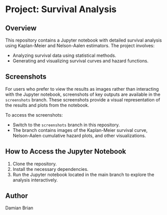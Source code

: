 # Project: Survival Analysis

## Overview

This repository contains a Jupyter notebook with detailed survival analysis using Kaplan-Meier and Nelson-Aalen estimators. The project involves:

- Analyzing survival data using statistical methods.
- Generating and visualizing survival curves and hazard functions.

## Screenshots

For users who prefer to view the results as images rather than interacting with the Jupyter notebook, screenshots of key outputs are available in the `screenshots` branch. These screenshots provide a visual representation of the results and plots from the notebook.

To access the screenshots:
- Switch to the `screenshots` branch in this repository.
- The branch contains images of the Kaplan-Meier survival curve, Nelson-Aalen cumulative hazard plots, and other visualizations.

## How to Access the Jupyter Notebook

1. Clone the repository.
2. Install the necessary dependencies.
3. Run the Jupyter notebook located in the main branch to explore the analysis interactively.

## Author

Damian Brian 
